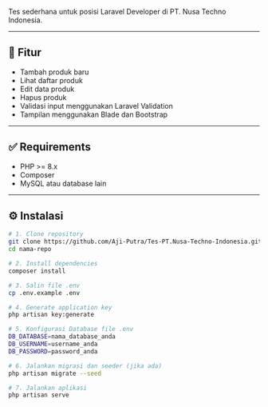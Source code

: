 Tes sederhana untuk posisi Laravel Developer di PT. Nusa Techno Indonesia.

---

## 🚀 Fitur

- Tambah produk baru  
- Lihat daftar produk  
- Edit data produk  
- Hapus produk  
- Validasi input menggunakan Laravel Validation  
- Tampilan menggunakan Blade dan Bootstrap  

---

## ✅ Requirements

- PHP >= 8.x  
- Composer  
- MySQL atau database lain  

---

## ⚙️ Instalasi

```bash
# 1. Clone repository
git clone https://github.com/Aji-Putra/Tes-PT.Nusa-Techno-Indonesia.git
cd nama-repo

# 2. Install dependencies
composer install

# 3. Salin file .env
cp .env.example .env

# 4. Generate application key
php artisan key:generate

# 5. Konfigurasi Database file .env
DB_DATABASE=nama_database_anda
DB_USERNAME=username_anda
DB_PASSWORD=password_anda

# 6. Jalankan migrasi dan seeder (jika ada)
php artisan migrate --seed

# 7. Jalankan aplikasi
php artisan serve
